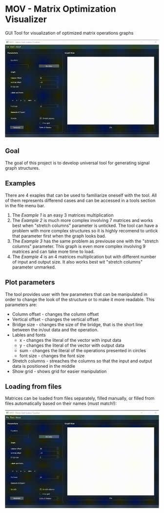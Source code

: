 # MOV - Matrix Optimization Visualizer
GUI Tool for visualization of optimized matrix operations graphs

![Main menu](https://github.com/PrzemyslawSamsel/GraphVisualiser/blob/main/Examples/mov_example.gif)

## Goal 
The goal of this project is to develop universal tool for generating signal graph structures. 


## Examples
There are 4 exaples that can be used to familiarize oneself with the tool. All of them represents differend cases and can be accessed in a tools section in the file menu bar.
1. The *Example 1* is an easy 3 matrices multiplication
2. The *Example 2* is much more complex involving 7 matrices and works best when "stretch columns" parameter is unticked. The tool can have a problem with more complex structures so it is highly recomend to untick that parameter first when the graph looks bad. 
3. The *Example 3* has the same problem as previouse one with the "stretch columns" parameter. This graph is even more complex involving 9 matrices and can take more time to load.
4. The *Example 4* is an 4 matrices multiplication but with different number of input and output size. It also works best wit "stretch columns" parameter unmarked.

## Plot parameters

The tool provides user with few parameters that can be manipulated in order to change the look of the structure or to make it more readable. This parameters are:
* Column offset - changes the column offset
* Vertical offset - changes the vertical offset
* Bridge size - changes the size of the bridge, that is the short line between the in/out data and the operation.
* Lables and fonts
  * x - changes the literal of the vector with input data
  * y - changes the literal of the vector with output data
  * sum - changes the literal of the operations presented in circles
  * font size - changes the font size
* Stretch columns - streaches the columns so that the input and output data is positioned in the middle 
* Show grid - shows grid for easier manipulation

## Loading from files

Matrices can be loaded from files separately, filled manually, or filled from files automatically based on their names (must match!): 

![Main menu](https://github.com/PrzemyslawSamsel/GraphVisualiser/blob/main/Examples/fromfiles_mov.gif)
